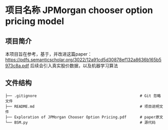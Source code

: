 # 项目名称 JPMorgan chooser option pricing model

## 项目简介
本项目旨在参考，基于，并改进这篇paper：
https://pdfs.semanticscholar.org/3022/12a91cd5d30878ef132a8636b165b5973c8a.pdf
后续会引入真实股价数据，以及机器学习算法

## 文件结构
```
├── .gitignore                                              # Git 忽略文件
├── README.md                                               # 项目说明文件
├── Exploration of JPMorgan Chooser Option Pricing.pdf      # paper原文
└── BSM.py                                                  # 源代码
```
